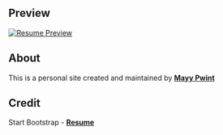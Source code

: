 ## Preview

[![Resume Preview](https://mpwint.github.io)](https://mpwint.github.io/)

## About

This is a personal site created and maintained by **[Mayy Pwint](http://mpwint.github.io/)**

## Credit

Start Bootstrap - **[Resume](https://github.com/BlackrockDigital/startbootstrap-resume)**
